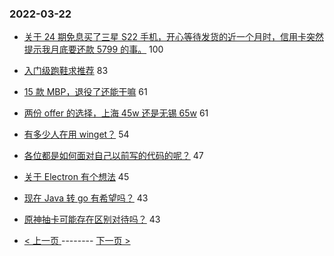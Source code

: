 ### 2022-03-22 
- [关于 24 期免息买了三星 S22 手机，开心等待发货的近一个月时，信用卡突然提示我月底要还款 5799 的事。](https://www.v2ex.com/t/842080) 100
- [入门级跑鞋求推荐](https://www.v2ex.com/t/842023) 83
- [15 款 MBP，退役了还能干嘛](https://www.v2ex.com/t/842040) 61
- [两份 offer 的选择，上海 45w 还是无锡 65w](https://www.v2ex.com/t/841953) 61
- [有多少人在用 winget？](https://www.v2ex.com/t/842018) 54
- [各位都是如何面对自己以前写的代码的呢？](https://www.v2ex.com/t/841967) 47
- [关于 Electron 有个想法](https://www.v2ex.com/t/842001) 45
- [现在 Java 转 go 有希望吗？](https://www.v2ex.com/t/842037) 43
- [原神抽卡可能存在区别对待吗？](https://www.v2ex.com/t/842083) 43 

- [ < 上一页 ](https://github.com/able8/v2ex-hot-record/blob/master/2022-03-21.md) -------- [ 下一页 > ](https://github.com/able8/v2ex-hot-record/blob/master/2022-03-23.md)